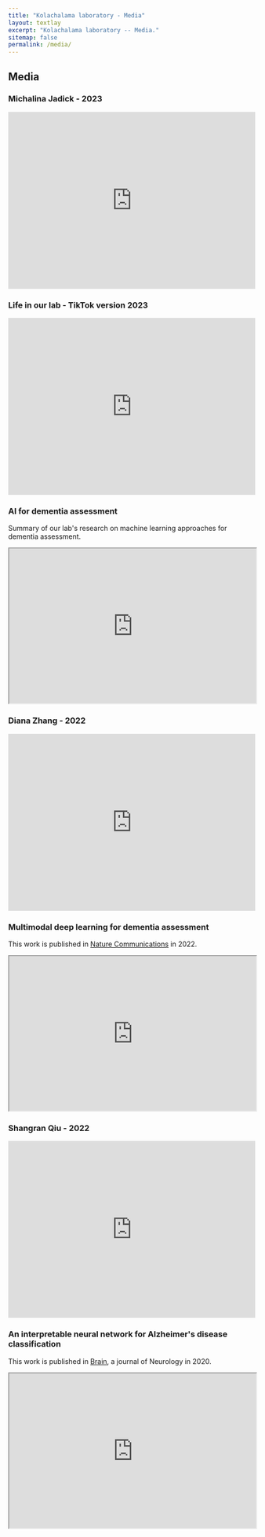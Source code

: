 ```yaml
---
title: "Kolachalama laboratory - Media"
layout: textlay
excerpt: "Kolachalama laboratory -- Media."
sitemap: false
permalink: /media/
---
```


## Media

### Michalina Jadick - 2023

<div class="youtube">
  <iframe src="https://youtube.com/embed/KPYioRXG5OM" frameborder="0" width="100%" height="360px" allow="accelerometer; autoplay; encrypted-media; gyroscope; picture-in-picture" allowfullscreen></iframe>
</div>

### Life in our lab - TikTok version 2023

<div class="youtube">
  <iframe src="https://youtube.com/embed/NS4ZtqUsGSk" frameborder="0" width="100%" height="360px" allow="accelerometer; autoplay; encrypted-media; gyroscope; picture-in-picture" allowfullscreen></iframe>
</div>

### AI for dementia assessment 
Summary of our lab's research on machine learning approaches for dementia assessment.

<div class="youtube">
  <iframe src="https://youtube.com/embed/kI21nlsQlWU" frameborder="1" width="100%" height="315" allow="accelerometer; autoplay; encrypted-media; gyroscope; picture-in-picture" allowfullscreen></iframe>
</div>

### Diana Zhang - 2022

<div class="youtube">
  <iframe src="https://youtube.com/embed/oJX8eCiqLao" frameborder="0" width="100%" height="360px" allow="accelerometer; autoplay; encrypted-media; gyroscope; picture-in-picture" allowfullscreen></iframe>
</div>

### Multimodal deep learning for dementia assessment

This work is published in [Nature Communications](https://doi.org/10.1038/s41467-022-31037-5) in 2022. 

<div class="youtube">
  <iframe src="https://www.youtube.com/embed/ZfbVcaVgyLQ" frameborder="1" width="100%" height="315" allow="accelerometer; autoplay; encrypted-media; gyroscope; picture-in-picture" allowfullscreen></iframe>
</div>

### Shangran Qiu - 2022

<div class="youtube">
  <iframe src="https://youtube.com/embed/7q3BOdJsIo8" frameborder="0" width="100%" height="360px" allow="accelerometer; autoplay; encrypted-media; gyroscope; picture-in-picture" allowfullscreen></iframe>
</div>

### An interpretable neural network for Alzheimer's disease classification

This work is published in [Brain](https://doi.org/10.1093/brain/awaa137), a journal of Neurology in 2020. 

<div class="youtube">
  <iframe src="https://www.youtube.com/embed/RgqyGPMbJ9w" frameborder="1" width="100%" height="315" allow="accelerometer; autoplay; encrypted-media; gyroscope; picture-in-picture" allowfullscreen></iframe>
</div>
